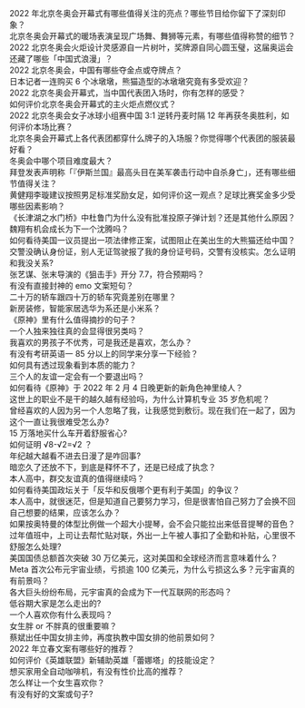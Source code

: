 2022 年北京冬奥会开幕式有哪些值得关注的亮点？哪些节目给你留下了深刻印象？  
北京冬奥会开幕式的暖场表演呈现广场舞、舞狮等元素，有哪些值得称赞的细节？  
2022 北京冬奥会火炬设计灵感源自一片树叶，奖牌源自同心圆玉璧，这届奥运会还藏了哪些「中国式浪漫」？  
2022 北京冬奥会，中国有哪些夺金点或夺牌点？  
日本记者一连购买 6 个冰墩墩，熊猫造型的冰墩墩究竟有多受欢迎？  
2022 北京冬奥会开幕式，当中国代表团入场时，你有怎样的感受？  
如何评价北京冬奥会开幕式的主火炬点燃仪式？  
2022 北京冬奥会女子冰球小组赛中国 3:1 逆转丹麦时隔 12 年再获冬奥胜利，如何评价本场比赛？  
北京冬奥会开幕式上各代表团都穿什么牌子的入场服？你觉得哪个代表团的服装最好看？  
冬奥会中哪个项目难度最大？  
拜登发表声明称「『伊斯兰国』最高头目在美军袭击行动中自杀身亡」，还有哪些细节值得关注？  
黄健翔李璇建议按照男足标准奖励女足，如何评价这一观点？足球比赛奖金多少受哪些因素影响？  
《长津湖之水门桥》中杜鲁门为什么没有批准投原子弹计划？还是其他什么原因？  
魏翔有机会成长为下一个沈腾吗？  
如何看待美国一议员提出一项法律修正案，试图阻止在美出生的大熊猫还给中国？  
交警没确认身份证，别人无证驾驶报了我的身份证号码，交警有没核实。怎么证明和我没关系?  
张艺谋、张末导演的《狙击手》开分 7.7，符合预期吗？  
有没有直接封神的 emo 文案短句？  
二十万的轿车跟四十万的轿车究竟差别在哪里？  
新房装修，智能家居选华为系还是小米系？  
《原神》里有什么值得摘抄的句子？  
一个人独来独往真的会显得很另类吗？  
我喜欢的男孩子不优秀，可是我还是喜欢，怎么办？  
有没有考研英语一 85 分以上的同学来分享一下经验？  
如何具有透过现象看到本质的能力？  
三个人的友谊一定会有一个要退出吗？  
如何看待《原神》于 2022 年 2 月 4 日晚更新的新角色神里绫人？  
这世上的职业不是干的越久越有经验吗，为什么计算机专业 35 岁危机呢？  
曾经喜欢的人因为另一个人忽略了我，让我感觉到敷衍。现在我们在一起了，因为这个一直让我很难受怎么办?  
15 万落地买什么车开着舒服省心?  
如何证明 √8-√2=√2 ？  
年纪越大越看不进去日漫了是咋回事?  
暗恋久了还放不下，到底是释怀不了，还是已经成了执念？  
本人高中，群交友谊真的值得继续吗？  
如何看待美国政坛关于「反华和反俄哪个更有利于美国」的争议？  
本人高中，就很迷茫，但是知道自己要努力学习，但是很害怕自己努力了会换不回自己想要的结果，应该怎么办？  
如果按奥特曼的体型比例做一个超大小提琴，会不会只能拉出来低音提琴的音色？  
过年值班中，上司让去帮忙贴对联，外出一上午被人事扣了全勤和补贴，心里很不舒服怎么处理?  
美国国债总额首次突破 30 万亿美元，这对美国和全球经济而言意味着什么？  
Meta 首次公布元宇宙业绩，亏损逾 100 亿美元，为什么亏损这么多？元宇宙真的有前景吗？  
各大巨头纷纷布局，元宇宙真的会成为下一代互联网的形态吗？  
低谷期大家是怎么走出的?  
一个人喜欢你有什么表现吗？  
女生胖 or 不胖真的很重要嘛？  
蔡斌出任中国女排主帅，再度执教中国女排的他前景如何？  
2022 年立春文案有哪些好的推荐？  
如何评价《英雄联盟》新辅助英雄「蕾娜塔」的技能设定？  
想买家用全自动咖啡机，有没有性价比高的推荐？  
怎么样让一个女生喜欢你？  
有没有好的文案或句子?  
